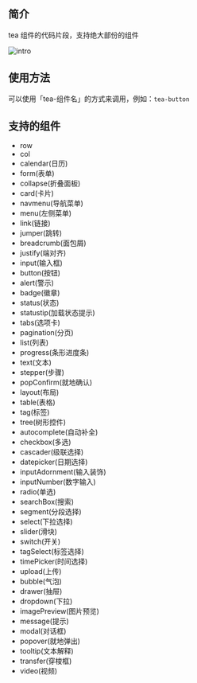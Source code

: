## 简介  

tea 组件的代码片段，支持绝大部份的组件

![intro](images/intro.gif)

## 使用方法  

可以使用「tea-组件名」的方式来调用，例如：`tea-button`

## 支持的组件

- row
- col
- calendar(日历)
- form(表单)
- collapse(折叠面板)
- card(卡片)
- navmenu(导航菜单)
- menu(左侧菜单)
- link(链接)
- jumper(跳转)
- breadcrumb(面包屑)
- justify(端对齐)
- input(输入框)
- button(按钮)
- alert(警示)
- badge(徽章)
- status(状态)
- statustip(加载状态提示)
- tabs(选项卡)
- pagination(分页)
- list(列表)
- progress(条形进度条)
- text(文本)
- stepper(步骤)
- popConfirm(就地确认)
- layout(布局)
- table(表格)
- tag(标签)
- tree(树形控件)
- autocomplete(自动补全)
- checkbox(多选)
- cascader(级联选择)
- datepicker(日期选择)
- inputAdornment(输入装饰)
- inputNumber(数字输入)
- radio(单选)
- searchBox(搜索)
- segment(分段选择)
- select(下拉选择)
- slider(滑块)
- switch(开关)
- tagSelect(标签选择)
- timePicker(时间选择)
- upload(上传)
- bubble(气泡)
- drawer(抽屉)
- dropdown(下拉)
- imagePreview(图片预览)
- message(提示)
- modal(对话框)
- popover(就地弹出)
- tooltip(文本解释)
- transfer(穿梭框)
- video(视频)